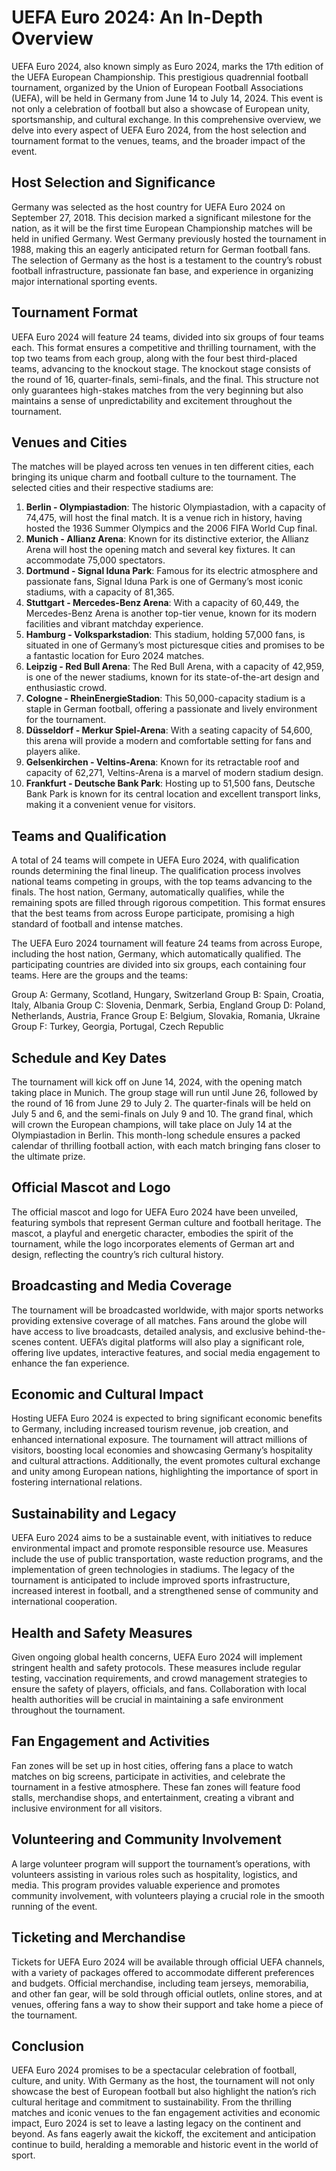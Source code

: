 # UEFA Euro 2024: An In-Depth Overview

UEFA Euro 2024, also known simply as Euro 2024, marks the 17th edition
of the UEFA European Championship. This prestigious quadrennial football
tournament, organized by the Union of European Football Associations
(UEFA), will be held in Germany from June 14 to July 14, 2024. This
event is not only a celebration of football but also a showcase of
European unity, sportsmanship, and cultural exchange. In this
comprehensive overview, we delve into every aspect of UEFA Euro 2024,
from the host selection and tournament format to the venues, teams, and
the broader impact of the event.

## Host Selection and Significance

Germany was selected as the host country for UEFA Euro 2024 on September
27, 2018. This decision marked a significant milestone for the nation,
as it will be the first time European Championship matches will be held
in unified Germany. West Germany previously hosted the tournament in
1988, making this an eagerly anticipated return for German football
fans. The selection of Germany as the host is a testament to the
country’s robust football infrastructure, passionate fan base, and
experience in organizing major international sporting events.

## Tournament Format

UEFA Euro 2024 will feature 24 teams, divided into six groups of four
teams each. This format ensures a competitive and thrilling tournament,
with the top two teams from each group, along with the four best
third-placed teams, advancing to the knockout stage. The knockout stage
consists of the round of 16, quarter-finals, semi-finals, and the final.
This structure not only guarantees high-stakes matches from the very
beginning but also maintains a sense of unpredictability and excitement
throughout the tournament.

## Venues and Cities

The matches will be played across ten venues in ten different cities,
each bringing its unique charm and football culture to the tournament.
The selected cities and their respective stadiums are:

1.  **Berlin - Olympiastadion**: The historic Olympiastadion, with a
    capacity of 74,475, will host the final match. It is a venue rich in
    history, having hosted the 1936 Summer Olympics and the 2006 FIFA
    World Cup final.
2.  **Munich - Allianz Arena**: Known for its distinctive exterior, the
    Allianz Arena will host the opening match and several key fixtures.
    It can accommodate 75,000 spectators.
3.  **Dortmund - Signal Iduna Park**: Famous for its electric atmosphere
    and passionate fans, Signal Iduna Park is one of Germany’s most
    iconic stadiums, with a capacity of 81,365.
4.  **Stuttgart - Mercedes-Benz Arena**: With a capacity of 60,449, the
    Mercedes-Benz Arena is another top-tier venue, known for its modern
    facilities and vibrant matchday experience.
5.  **Hamburg - Volksparkstadion**: This stadium, holding 57,000 fans,
    is situated in one of Germany’s most picturesque cities and promises
    to be a fantastic location for Euro 2024 matches.
6.  **Leipzig - Red Bull Arena**: The Red Bull Arena, with a capacity of
    42,959, is one of the newer stadiums, known for its state-of-the-art
    design and enthusiastic crowd.
7.  **Cologne - RheinEnergieStadion**: This 50,000-capacity stadium is a
    staple in German football, offering a passionate and lively
    environment for the tournament.
8.  **Düsseldorf - Merkur Spiel-Arena**: With a seating capacity of
    54,600, this arena will provide a modern and comfortable setting for
    fans and players alike.
9.  **Gelsenkirchen - Veltins-Arena**: Known for its retractable roof
    and capacity of 62,271, Veltins-Arena is a marvel of modern stadium
    design.
10. **Frankfurt - Deutsche Bank Park**: Hosting up to 51,500 fans,
    Deutsche Bank Park is known for its central location and excellent
    transport links, making it a convenient venue for visitors.

## Teams and Qualification

A total of 24 teams will compete in UEFA Euro 2024, with qualification
rounds determining the final lineup. The qualification process involves
national teams competing in groups, with the top teams advancing to the
finals. The host nation, Germany, automatically qualifies, while the
remaining spots are filled through rigorous competition. This format
ensures that the best teams from across Europe participate, promising a
high standard of football and intense matches.

The UEFA Euro 2024 tournament will feature 24 teams from across Europe,
including the host nation, Germany, which automatically qualified. The
participating countries are divided into six groups, each containing
four teams. Here are the groups and the teams:

Group A: Germany, Scotland, Hungary, Switzerland Group B: Spain,
Croatia, Italy, Albania Group C: Slovenia, Denmark, Serbia, England
Group D: Poland, Netherlands, Austria, France Group E: Belgium,
Slovakia, Romania, Ukraine Group F: Turkey, Georgia, Portugal, Czech
Republic

## Schedule and Key Dates

The tournament will kick off on June 14, 2024, with the opening match
taking place in Munich. The group stage will run until June 26, followed
by the round of 16 from June 29 to July 2. The quarter-finals will be
held on July 5 and 6, and the semi-finals on July 9 and 10. The grand
final, which will crown the European champions, will take place on July
14 at the Olympiastadion in Berlin. This month-long schedule ensures a
packed calendar of thrilling football action, with each match bringing
fans closer to the ultimate prize.

## Official Mascot and Logo

The official mascot and logo for UEFA Euro 2024 have been unveiled,
featuring symbols that represent German culture and football heritage.
The mascot, a playful and energetic character, embodies the spirit of
the tournament, while the logo incorporates elements of German art and
design, reflecting the country’s rich cultural history.

## Broadcasting and Media Coverage

The tournament will be broadcasted worldwide, with major sports networks
providing extensive coverage of all matches. Fans around the globe will
have access to live broadcasts, detailed analysis, and exclusive
behind-the-scenes content. UEFA’s digital platforms will also play a
significant role, offering live updates, interactive features, and
social media engagement to enhance the fan experience.

## Economic and Cultural Impact

Hosting UEFA Euro 2024 is expected to bring significant economic
benefits to Germany, including increased tourism revenue, job creation,
and enhanced international exposure. The tournament will attract
millions of visitors, boosting local economies and showcasing Germany’s
hospitality and cultural attractions. Additionally, the event promotes
cultural exchange and unity among European nations, highlighting the
importance of sport in fostering international relations.

## Sustainability and Legacy

UEFA Euro 2024 aims to be a sustainable event, with initiatives to
reduce environmental impact and promote responsible resource use.
Measures include the use of public transportation, waste reduction
programs, and the implementation of green technologies in stadiums. The
legacy of the tournament is anticipated to include improved sports
infrastructure, increased interest in football, and a strengthened sense
of community and international cooperation.

## Health and Safety Measures

Given ongoing global health concerns, UEFA Euro 2024 will implement
stringent health and safety protocols. These measures include regular
testing, vaccination requirements, and crowd management strategies to
ensure the safety of players, officials, and fans. Collaboration with
local health authorities will be crucial in maintaining a safe
environment throughout the tournament.

## Fan Engagement and Activities

Fan zones will be set up in host cities, offering fans a place to watch
matches on big screens, participate in activities, and celebrate the
tournament in a festive atmosphere. These fan zones will feature food
stalls, merchandise shops, and entertainment, creating a vibrant and
inclusive environment for all visitors.

## Volunteering and Community Involvement

A large volunteer program will support the tournament’s operations, with
volunteers assisting in various roles such as hospitality, logistics,
and media. This program provides valuable experience and promotes
community involvement, with volunteers playing a crucial role in the
smooth running of the event.

## Ticketing and Merchandise

Tickets for UEFA Euro 2024 will be available through official UEFA
channels, with a variety of packages offered to accommodate different
preferences and budgets. Official merchandise, including team jerseys,
memorabilia, and other fan gear, will be sold through official outlets,
online stores, and at venues, offering fans a way to show their support
and take home a piece of the tournament.

## Conclusion

UEFA Euro 2024 promises to be a spectacular celebration of football,
culture, and unity. With Germany as the host, the tournament will not
only showcase the best of European football but also highlight the
nation’s rich cultural heritage and commitment to sustainability. From
the thrilling matches and iconic venues to the fan engagement activities
and economic impact, Euro 2024 is set to leave a lasting legacy on the
continent and beyond. As fans eagerly await the kickoff, the excitement
and anticipation continue to build, heralding a memorable and historic
event in the world of sport.
